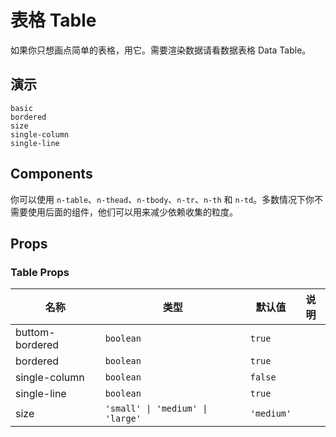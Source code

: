 # 表格 Table

<!--single-column-->

如果你只想画点简单的表格，用它。需要渲染数据请看<n-a to="data-table">数据表格 Data Table</n-a>。

## 演示

```demo
basic
bordered
size
single-column
single-line
```

## Components

你可以使用 `n-table`、`n-thead`、`n-tbody`、`n-tr`、`n-th` 和 `n-td`。多数情况下你不需要使用后面的组件，他们可以用来减少依赖收集的粒度。

## Props

### Table Props

| 名称            | 类型                             | 默认值     | 说明 |
| --------------- | -------------------------------- | ---------- | ---- |
| buttom-bordered | `boolean`                        | `true`     |      |
| bordered        | `boolean`                        | `true`     |      |
| single-column   | `boolean`                        | `false`    |      |
| single-line     | `boolean`                        | `true`     |      |
| size            | `'small' \| 'medium' \| 'large'` | `'medium'` |      |
